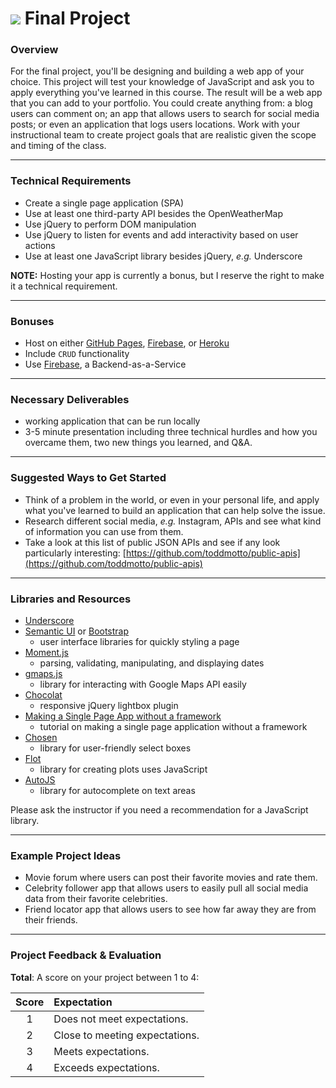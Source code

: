 # ![](https://ga-dash.s3.amazonaws.com/production/assets/logo-9f88ae6c9c3871690e33280fcf557f33.png) Final Project

### Overview

For the final project, you'll be designing and building a web app of your choice. This project will test your knowledge of JavaScript and ask you to apply everything you've learned in this course. The result will be a web app that you can add to your portfolio. You could create anything from: a blog users can comment on; an app that allows users to search for social media posts; or even an application that logs users locations. Work with your instructional team to create project goals that are realistic given the scope and timing of the class.

---

### Technical Requirements

- Create a single page application (SPA)
- Use at least one third-party API besides the OpenWeatherMap
- Use jQuery to perform DOM manipulation
- Use jQuery to listen for events and add interactivity based on user actions
- Use at least one JavaScript library besides jQuery, *e.g.* Underscore

__NOTE:__ Hosting your app is currently a bonus, but I reserve the right to make it a technical requirement.

---

### Bonuses
- Host on either [GitHub Pages](https://pages.github.com/), [Firebase](https://firebase.google.com/), or [Heroku](https://www.heroku.com/platform)
- Include `CRUD` functionality
- Use [Firebase](https://firebase.google.com/), a Backend-as-a-Service

---

### Necessary Deliverables

* working application that can be run locally
* 3-5 minute presentation including three technical hurdles and how you overcame them, two new things you learned, and Q&A.

---

### Suggested Ways to Get Started

- Think of a problem in the world, or even in your personal life, and apply what you've learned to build an application that can help solve the issue.
- Research different social media, *e.g.* Instagram, APIs and see what kind of information you can use from them.
- Take a look at this list of public JSON APIs and see if any look particularly interesting: [https://github.com/toddmotto/public-apis](https://github.com/toddmotto/public-apis)

---

### Libraries and Resources

- [Underscore](http://underscorejs.org/)
- [Semantic UI](http://semantic-ui.com/) or [Bootstrap](http://getbootstrap.com/)
    - user interface libraries for quickly styling a page
- [Moment.js](http://momentjs.com/)
    - parsing, validating, manipulating, and displaying dates
- [gmaps.js](https://github.com/hpneo/gmaps)
    - library for interacting with Google Maps API easily
- [Chocolat](http://chocolat.insipi.de/)
    - responsive jQuery lightbox plugin
- [Making a Single Page App without a framework](http://tutorialzine.com/2015/02/single-page-app-without-a-framework/)
    - tutorial on making a single page application without a framework
- [Chosen](https://harvesthq.github.io/chosen/)
    - library for user-friendly select boxes
- [Flot](http://www.flotcharts.org/)
    - library for creating plots uses JavaScript
- [AutoJS](http://atmb4u.github.io/AutoJS/)
    - library for autocomplete on text areas

Please ask the instructor if you need a recommendation for a JavaScript library.

---

### Example Project Ideas

- Movie forum where users can post their favorite movies and rate them.
- Celebrity follower app that allows users to easily pull all social media data from their favorite celebrities.
- Friend locator app that allows users to see how far away they are from their friends.

---

### Project Feedback & Evaluation

__Total__: A score on your project between 1 to 4:

| __Score__ | __Expectation__                |
|:---------:|:-------------------------------|
|     1     | Does not meet expectations.    |
|     2     | Close to meeting expectations. |
|     3     | Meets expectations.            |
|     4     | Exceeds expectations.          |
